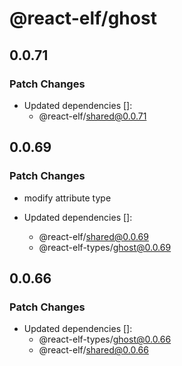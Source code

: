 # @react-elf/ghost

## 0.0.71

### Patch Changes

- Updated dependencies []:
  - @react-elf/shared@0.0.71

## 0.0.69

### Patch Changes

- modify attribute type

- Updated dependencies []:
  - @react-elf/shared@0.0.69
  - @react-elf-types/ghost@0.0.69

## 0.0.66

### Patch Changes

- Updated dependencies []:
  - @react-elf-types/ghost@0.0.66
  - @react-elf/shared@0.0.66
